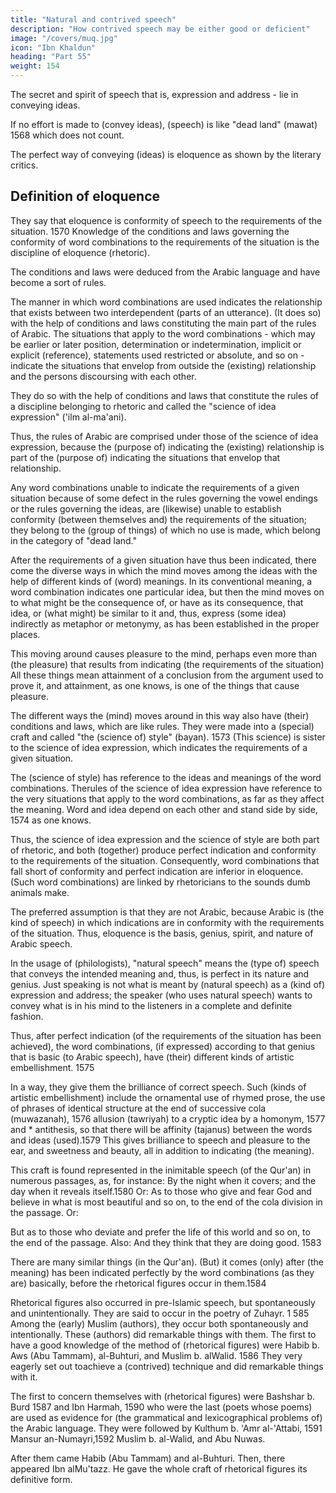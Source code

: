 ```yaml
---
title: "Natural and contrived speech"
description: "How contrived speech may be either good or deficient"
image: "/covers/muq.jpg"
icon: "Ibn Khaldun"
heading: "Part 55"
weight: 154
---
```




The secret and spirit of speech that is, expression and address - lie in conveying ideas. 

If no effort is made to (convey ideas), (speech) is like "dead land" (mawat) 1568 which does not count. 

The perfect way of conveying (ideas) is eloquence as shown by the literary critics.

## Definition of eloquence

They say that eloquence is conformity of speech to the requirements of the situation. 1570 Knowledge of the conditions and laws governing the conformity of word combinations to the requirements of the situation is the discipline of eloquence (rhetoric). 

The conditions and laws were deduced from the Arabic language and have become a sort of rules.

The manner in which word combinations are used indicates the relationship that exists between two interdependent (parts of an utterance). (It does so) with the help of conditions and laws constituting the main part of the rules of Arabic. The situations that apply to the word combinations - which may be earlier or later
position, determination or indetermination, implicit or explicit (reference), statements used restricted or absolute, and so on - indicate the situations that envelop from outside the (existing) relationship and the persons discoursing with each other. 

They do so with the help of conditions and laws that constitute the rules of a discipline belonging to rhetoric and called the "science of idea expression" ('ilm al-ma'ani). 

Thus, the rules of Arabic are comprised under those of the science of idea expression, because the (purpose of) indicating the (existing) relationship is part of the (purpose of) indicating the situations that envelop that relationship. 

Any word combinations unable to indicate the requirements of a given situation because of some defect in the rules governing the vowel endings or the rules governing the ideas, are (likewise) unable to establish conformity (between themselves and) the requirements of the situation; they belong to the (group of things) of which no use is made, which belong in the category of "dead land."

After the requirements of a given situation have thus been indicated, there come the diverse ways in which the mind moves among the ideas with the help of different kinds of (word) meanings. In its conventional meaning, a word combination indicates one particular idea, but then the mind moves on to what might
be the consequence of, or have as its consequence, that idea, or (what might) be similar to it and, thus, express (some idea) indirectly as metaphor or metonymy, <!-- 1571 --> as has been established in the proper places.<!-- 1572  -->

This moving around causes pleasure to the mind, perhaps even more than (the pleasure) that results from indicating (the requirements of the situation) All these things mean attainment of a conclusion from the argument used to prove it, and attainment, as one knows, is one of the things that cause pleasure.

The different ways the (mind) moves around in this way also have (their) conditions and laws, which are like rules. They were made into a (special) craft and called "the (science of) style" (bayan). 1573 (This science) is sister to the science of idea expression, which indicates the requirements of a given situation. 

The (science of style) has reference to the ideas and meanings of the word combinations. Therules of the science of idea expression have reference to the very situations that apply to the word combinations, as far as they affect the meaning. Word and idea depend on each other and stand side by side, 1574 as one knows. 

Thus, the science of idea expression and the science of style are both part of rhetoric, and both (together) produce perfect indication and conformity to the requirements of the situation. Consequently, word combinations that fall short of conformity and perfect indication are inferior in eloquence. (Such word combinations) are linked by rhetoricians to the sounds dumb animals make. 

The preferred assumption is that they are not Arabic, because Arabic is (the kind of speech) in which indications are in conformity with the requirements of the situation. Thus, eloquence is the basis, genius, spirit, and nature of Arabic speech.

In the usage of (philologists), "natural speech" means the (type of) speech that conveys the intended meaning and, thus, is perfect in its nature and genius. Just speaking is not what is meant by (natural speech) as a (kind of) expression and address; the speaker (who uses natural speech)
wants to convey what is in his mind to the listeners in a complete and definite fashion.

Thus, after perfect indication (of the requirements of the situation has been achieved), the word combinations, (if expressed) according to that genius that is basic (to Arabic speech), have (their) different kinds of artistic embellishment. 1575

In a way, they give them the brilliance of correct speech. Such (kinds of artistic embellishment) include the ornamental use of rhymed prose, the use of phrases of identical structure at the end of successive cola (muwazanah), 1576 allusion
(tawriyah) to a cryptic idea by a homonym, 1577 and * antithesis, so that there will
be affinity (tajanus) between the words and ideas (used).1579 This gives brilliance
to speech and pleasure to the ear, and sweetness and beauty, all in addition to
indicating (the meaning).

This craft is found represented in the inimitable speech (of the Qur'an) in numerous passages, as, for instance:
By the night when it covers; and the day when it reveals itself.1580
Or:
As to those who give and fear God and believe in what is most beautiful and so on, to the end of the cola division in the passage. Or:

But as to those who deviate and prefer the life of this world and so on, to the end of the passage. Also:
And they think that they are doing good. 1583

There are many similar things (in the Qur'an). (But) it comes (only) after (the
meaning) has been indicated perfectly by the word combinations (as they are)
basically, before the rhetorical figures occur in them.1584

Rhetorical figures also occurred in pre-Islamic speech, but spontaneously and unintentionally. They are said to occur in the poetry of Zuhayr. 1 585
Among the (early) Muslim (authors), they occur both spontaneously and intentionally. These (authors) did remarkable things with them. The first to have a
good knowledge of the method of (rhetorical figures) were Habib b. Aws (Abu Tammam), al-Buhturi, and Muslim b. alWalid. 1586 They very eagerly set out toachieve a (contrived) technique and did remarkable things with it.

The first to concern themselves with (rhetorical figures) were Bashshar b. Burd 1587 and Ibn Harmah, 1590 who were the last (poets whose poems) are used as evidence for (the grammatical and lexicographical problems of) the Arabic language. They were followed by Kulthum b. 'Amr al-'Attabi, 1591 Mansur
an-Numayri,1592 Muslim b. al-Walid, and Abu Nuwas. 

After them came Habib (Abu Tammam) and al-Buhturi. Then, there appeared Ibn alMu'tazz. He gave the
whole craft of rhetorical figures its definitive form.

